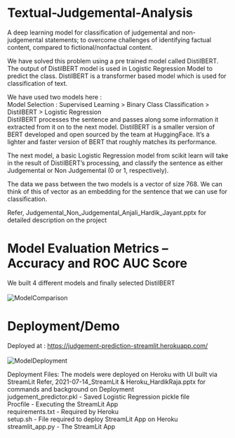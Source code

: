 # Textual-Judgemental-Analysis
A deep learning model for classification of judgemental and non-judgemental statements; to overcome challenges of identifying factual content, compared to fictional/nonfactual content.

We have solved this problem using a pre trained model called DistilBERT. The output of DistilBERT model is used in Logistic Regression Model to predict the class. DistilBERT is a transformer based model which is used for classification of text.

We have used two models here :  
Model Selection : Supervised Learning > Binary Class Classification > DistilBERT > Logistic Regression  
DistilBERT processes the sentence and passes along some information it extracted from it on to the next model. DistilBERT is a smaller version of BERT developed and open sourced by the team at HuggingFace. It’s a lighter and faster version of BERT that roughly matches its performance.

The next model, a basic Logistic Regression model from scikit learn will take in the result of DistilBERT’s processing, and classify the sentence as either Judgemental or Non Judgemental (0 or 1, respectively).

The data we pass between the two models is a vector of size 768. We can think of this of vector as an embedding for the sentence that we can use for classification.

Refer, Judgemental_Non_Judgemental_Anjali_Hardik_Jayant.pptx for detailed description on the project  

# Model Evaluation Metrics – Accuracy and ROC AUC Score  
We built 4 different models and finally selected DistilBERT  
<br/>
![ModelComparison](https://user-images.githubusercontent.com/53824674/130576412-8d82de04-ca51-4677-8d92-4fa6baa2b4a9.png)

# Deployment/Demo  
Deployed at : https://judgement-prediction-streamlit.herokuapp.com/  
<br/>
![ModelDeployment](https://user-images.githubusercontent.com/53824674/130576560-00891ec7-fd5e-4b20-a72f-5af8a3a7445d.png)


Deployment Files: The models were deployed on Heroku with UI built via StreamLit
Refer, 2021-07-14_StreamLit & Heroku_HardikRaja.pptx for commands and background on Deployment
<br/>
judgement_predictor.pkl - Saved Logistic Regression pickle file  
Procfile - Executing the StreamLit App  
requirements.txt - Required by Heroku  
setup.sh - File required to deploy StreamLit App on Heroku  
streamlit_app.py - The StreamLit App  

